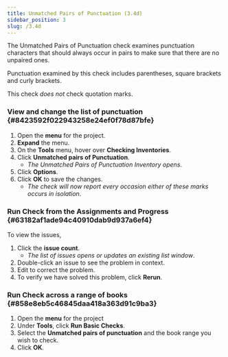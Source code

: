 ```yaml
---
title: Unmatched Pairs of Punctuation (3.4d)
sidebar_position: 3
slug: /3.4d
---
```




The Unmatched Pairs of Punctuation check examines punctuation characters that should always occur in pairs to make sure that there are no unpaired ones.


Punctuation examined by this check includes parentheses, square brackets and curly brackets.


This check _does not_ check quotation marks.


### View and change the list of punctuation {#8423592f022943258e24ef0f78d87bfe}

1. Open the **menu** for the project.
1. **Expand** the menu.
1. On the **Tools** menu, hover over **Checking Inventories**.
1. Click **Unmatched pairs of Punctuation**.
	- _The Unmatched Pairs of Punctuation Inventory opens_.
1. Click **Options**.
1. Click **OK** to save the changes.
	- _The check will now report every occasion either of these marks occurs in isolation_.

### Run Check from the Assignments and Progress {#63182af1ade94c40910dab9d937a6ef4}


To view the issues,

1. Click the **issue count**.
	- _The list of issues opens or updates an existing list window_.
1. Double-click an issue to see the problem in context.
1. Edit to correct the problem.
1. To verify we have solved this problem, click **Rerun**.

### Run Check across a range of books {#858e8eb5c46845daa418a363d91c9ba3}

1. Open the **menu** for the project
1. Under **Tools**, click **Run Basic Checks**.
1. Select the **Unmatched pairs of punctuation** and the book range you wish to check.
1. Click **OK**.
